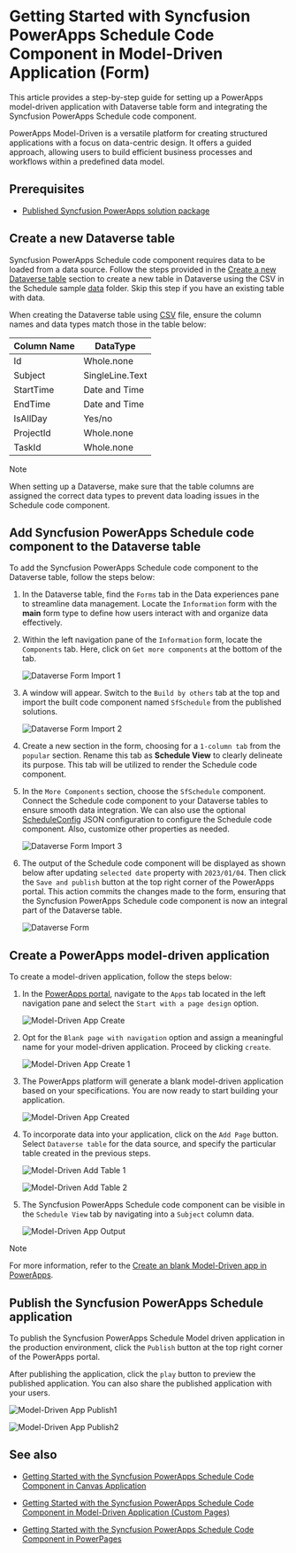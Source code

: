 # Getting Started with Syncfusion PowerApps Schedule Code Component in Model-Driven Application (Form)

This article provides a step-by-step guide for setting up a PowerApps model-driven application with Dataverse table form and integrating the Syncfusion PowerApps Schedule code component.

PowerApps Model-Driven is a versatile platform for creating structured applications with a focus on data-centric design. It offers a guided approach, allowing users to build efficient business processes and workflows within a predefined data model.

## Prerequisites

- [Published Syncfusion PowerApps solution package](../../README.md#deploying-the-solution-package-in-the-powerapps-portal)

## Create a new Dataverse table

Syncfusion PowerApps Schedule code component requires data to be loaded from a data source. Follow the steps provided in the [Create a new Dataverse table](../common/faq.md#how-to-create-a-new-dataverse-table) section to create a new table in Dataverse using the CSV in the Schedule sample [data](../../components/schedule/data/) folder. Skip this step if you have an existing table with data.

When creating the Dataverse table using [CSV](../../components/schedule/data/scheduleData.csv) file, ensure the column names and data types match those in the table below:

| Column Name | DataType   |
|-------------|------------|
| Id          | Whole.none |
| Subject     | SingleLine.Text |
| StartTime   | Date and Time |
| EndTime     | Date and Time |
| IsAllDay    | Yes/no |
| ProjectId   | Whole.none |
| TaskId      | Whole.none |

> [!NOTE]
> When setting up a Dataverse, make sure that the table columns are assigned the correct data types to prevent data loading issues in the Schedule code component.

## Add Syncfusion PowerApps Schedule code component to the Dataverse table

To add the Syncfusion PowerApps Schedule code component to the Dataverse table, follow the steps below:

1. In the Dataverse table, find the `Forms` tab in the Data experiences pane to streamline data management. Locate the `Information` form with the **main** form type to define how users interact with and organize data effectively.

2. Within the left navigation pane of the `Information` form, locate the `Components` tab. Here, click on `Get more components` at the bottom of the tab.

    ![Dataverse Form Import 1](../images/common/MD-PP-Import1.png)

3. A window will appear. Switch to the `Build by others` tab at the top and import the built code component named `SfSchedule` from the published solutions.

    ![Dataverse Form Import 2](../images/schedule/MD-PP-Import2.png)

4. Create a new section in the form, choosing for a `1-column tab` from the `popular` section. Rename this tab as **Schedule View** to clearly delineate its purpose. This tab will be utilized to render the Schedule code component.

5. In the `More Components` section, choose the `SfSchedule` component. Connect the Schedule code component to your Dataverse tables to ensure smooth data integration. We can also use the optional [ScheduleConfig](../../components/schedule/data/scheduleConfig.json) JSON configuration to configure the Schedule code component. Also, customize other properties as needed.

    ![Dataverse Form Import 3](../images/schedule/MD-PP-Import3.png)

6. The output of the Schedule code component will be displayed as shown below after updating `selected date` property with `2023/01/04`. Then click the `Save and publish` button at the top right corner of the PowerApps portal. This action commits the changes made to the form, ensuring that the Syncfusion PowerApps Schedule code component is now an integral part of the Dataverse table.

    ![Dataverse Form](../images/schedule/MD-PP-DataverseForm.png)

## Create a PowerApps model-driven application

To create a model-driven application, follow the steps below:

1. In the [PowerApps portal](https://make.powerapps.com/), navigate to the `Apps` tab located in the left navigation pane and select the `Start with a page design` option.

    ![Model-Driven App Create](../images/common/CV-App.png)

2. Opt for the `Blank page with navigation` option and assign a meaningful name for your model-driven application. Proceed by clicking `create`.

    ![Model-Driven App Create 1](../images/common/CV-App1.png)

3. The PowerApps platform will generate a blank model-driven application based on your specifications. You are now ready to start building your application.

    ![Model-Driven App Created](../images/common/MD-Created.png)

4. To incorporate data into your application, click on the `Add Page` button. Select `Dataverse table` for the data source, and specify the particular table created in the previous steps.

    ![Model-Driven Add Table 1](../images/common/MD-AddTable1.png)

    ![Model-Driven Add Table 2](../images/common/MD-AddTable2.png)

5. The Syncfusion PowerApps Schedule code component can be visible in the `Schedule View` tab by navigating into a `Subject` column data.

    ![Model-Driven App Output](../images/schedule/MD-Output.png)

> [!NOTE]
> For more information, refer to the [Create an blank Model-Driven app in PowerApps](https://learn.microsoft.com/en-us/power-apps/maker/model-driven-apps/build-app-three-steps).

## Publish the Syncfusion PowerApps Schedule application

To publish the Syncfusion PowerApps Schedule Model driven application in the production environment, click the `Publish` button at the top right corner of the PowerApps portal.

After publishing the application, click the `play` button to preview the published application. You can also share the published application with your users.

![Model-Driven App Publish1](../images/schedule/MD-Publish1.png)

![Model-Driven App Publish2](../images/schedule/MD-Publish2.png)

## See also

- [Getting Started with the Syncfusion PowerApps Schedule Code Component in Canvas Application](getting-started-with-canvas.md)

- [Getting Started with the Syncfusion PowerApps Schedule Code Component in Model-Driven Application (Custom Pages)](getting-started-with-model-driven-custom-pages.md)

- [Getting Started with the Syncfusion PowerApps Schedule Code Component in PowerPages](getting-started-with-power-pages.md)
